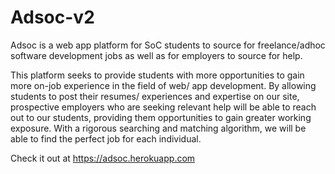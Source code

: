 # Adsoc-v2

Adsoc is a web app platform for SoC students to source for freelance/adhoc software development jobs as well as for employers to source for help. 

This platform seeks to provide students with more opportunities to gain more on-job experience in the field of web/ app development. By allowing students to post their resumes/ experiences and expertise on our site, prospective employers who are seeking relevant help will be able to reach out to our students, providing them opportunities to gain greater working exposure. With a rigorous searching and matching algorithm, we will be able to find the perfect job for each individual.

Check it out at https://adsoc.herokuapp.com
